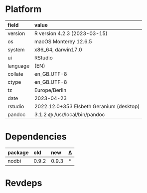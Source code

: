 # Platform

|field    |value                                    |
|:--------|:----------------------------------------|
|version  |R version 4.2.3 (2023-03-15)             |
|os       |macOS Monterey 12.6.5                    |
|system   |x86_64, darwin17.0                       |
|ui       |RStudio                                  |
|language |(EN)                                     |
|collate  |en_GB.UTF-8                              |
|ctype    |en_GB.UTF-8                              |
|tz       |Europe/Berlin                            |
|date     |2023-04-23                               |
|rstudio  |2022.12.0+353 Elsbeth Geranium (desktop) |
|pandoc   |3.1.2 @ /usr/local/bin/pandoc            |

# Dependencies

|package |old   |new   |Δ  |
|:-------|:-----|:-----|:--|
|nodbi   |0.9.2 |0.9.3 |*  |

# Revdeps

